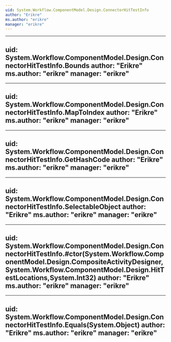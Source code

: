 ```yaml
---
uid: System.Workflow.ComponentModel.Design.ConnectorHitTestInfo
author: "Erikre"
ms.author: "erikre"
manager: "erikre"
---
```


---
uid: System.Workflow.ComponentModel.Design.ConnectorHitTestInfo.Bounds
author: "Erikre"
ms.author: "erikre"
manager: "erikre"
---

---
uid: System.Workflow.ComponentModel.Design.ConnectorHitTestInfo.MapToIndex
author: "Erikre"
ms.author: "erikre"
manager: "erikre"
---

---
uid: System.Workflow.ComponentModel.Design.ConnectorHitTestInfo.GetHashCode
author: "Erikre"
ms.author: "erikre"
manager: "erikre"
---

---
uid: System.Workflow.ComponentModel.Design.ConnectorHitTestInfo.SelectableObject
author: "Erikre"
ms.author: "erikre"
manager: "erikre"
---

---
uid: System.Workflow.ComponentModel.Design.ConnectorHitTestInfo.#ctor(System.Workflow.ComponentModel.Design.CompositeActivityDesigner,System.Workflow.ComponentModel.Design.HitTestLocations,System.Int32)
author: "Erikre"
ms.author: "erikre"
manager: "erikre"
---

---
uid: System.Workflow.ComponentModel.Design.ConnectorHitTestInfo.Equals(System.Object)
author: "Erikre"
ms.author: "erikre"
manager: "erikre"
---
